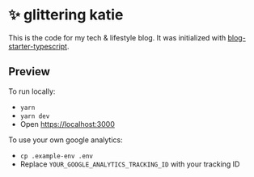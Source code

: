 # ✨ glittering katie

This is the code for my tech & lifestyle blog. It was initialized with [blog-starter-typescript](https://github.com/vercel/next.js/tree/canary/examples/blog-starter-typescript).

## Preview

To run locally:

- `yarn`
- `yarn dev`
- Open [https://localhost:3000](https://localhost:3000)

To use your own google analytics:

- `cp .example-env .env`
- Replace `YOUR_GOOGLE_ANALYTICS_TRACKING_ID` with your tracking ID
